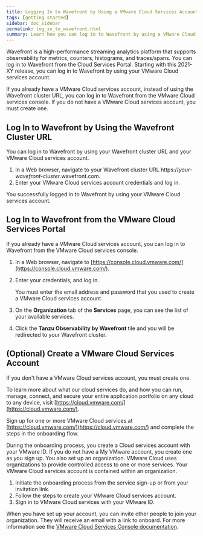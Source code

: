 ```yaml
---
title: Logging In to Wavefront by Using a VMware Cloud Services Account
tags: [getting started]
sidebar: doc_sidebar
permalink: log_in_to_wavefront.html
summary: Learn how you can log in to Wavefront by using a VMware Cloud services account.
---
```

Wavefront is a high-performance streaming analytics platform that supports observability for metrics, counters, histograms, and traces/spans. You can log in to Wavefront from the Cloud Services Portal. Starting with this 2021-XY release, you can log in to Wavefront by using your VMware Cloud services account.

If you already have a VMware Cloud services account, instead of using the Wavefront cluster URL, you can log in to Wavefront from the VMware Cloud services console. If you do not have a VMware Cloud services account, you must create one.


## Log In to Wavefront by Using the Wavefront Cluster URL

You can log in to Wavefront by using your Wavefront cluster URL and your VMware Cloud services account.

1. In a Web browser, navigate to your Wavefront cluster URL https://*your-wavefront-cluster*.wavefront.com.
2. Enter your VMware Cloud services account credentials and log in.
   
You successfully logged in to Wavefront by using your VMware Cloud services account.

## Log In to Wavefront from the VMware Cloud Services Portal

If you already have a VMware Cloud services account, you can log in to Wavefront from the VMware Cloud services console.

1. In a Web browser, navigate to [https://console.cloud.vmware.com/](https://console.cloud.vmware.com/).
2. Enter your credentials, and log in. 

   You must enter the email address and password that you used to create a VMware Cloud services account.

3. On the **Organization** tab of the **Services** page, you can see the list of your available services.
4. Click the **Tanzu Observability by Wavefront** tile and you will be redirected to your Wavefront cluster.


## (Optional) Create a VMware Cloud Services Account

If you don't have a VMware Cloud services account, you must create one. 

To learn more about what our cloud services do, and how you can run, manage, connect, and secure your entire application portfolio on any cloud to any device, visit [https://cloud.vmware.com/](https://cloud.vmware.com/).

Sign up for one or more VMware Cloud services at [https://cloud.vmware.com/](https://cloud.vmware.com/) and complete the steps in the onboarding flow.

During the onboarding process, you create a Cloud services account with your VMware ID. If you do not have a My VMware account, you create one as you sign up. You also set up an organization. VMware Cloud uses organizations to provide controlled access to one or more services. Your VMware Cloud services account is contained within an organization.

1. Initiate the onboarding process from the service sign-up or from your invitation link.
2. Follow the steps to create your VMware Cloud services account.
3. Sign in to VMware Cloud services with your VMware ID.

When you have set up your account, you can invite other people to join your organization. They will receive an email with a link to onboard. For more information see the [VMware Cloud Services Console documentation](https://docs.vmware.com/en/VMware-Cloud-services/services/Using-VMware-Cloud-Services/GUID-20D62AFF-024B-4901-976D-69BFD71BECC8.html).
